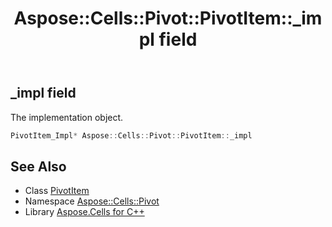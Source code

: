 ﻿---
title: Aspose::Cells::Pivot::PivotItem::_impl field
linktitle: _impl
second_title: Aspose.Cells for C++ API Reference
description: 'Aspose::Cells::Pivot::PivotItem::_impl field. The implementation object in C++.'
type: docs
weight: 2700
url: /cpp/aspose.cells.pivot/pivotitem/_impl/
---
## _impl field


The implementation object.

```cpp
PivotItem_Impl* Aspose::Cells::Pivot::PivotItem::_impl
```

## See Also

* Class [PivotItem](../)
* Namespace [Aspose::Cells::Pivot](../../)
* Library [Aspose.Cells for C++](../../../)
